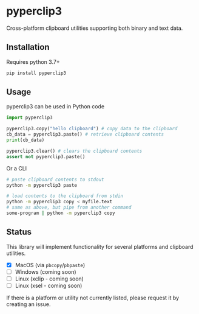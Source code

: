 # pyperclip3

Cross-platform clipboard utilities supporting both binary and text data.


## Installation

Requires python 3.7+

```bash
pip install pyperclip3
```

## Usage

pyperclip3 can be used in Python code
```python
import pyperclip3

pyperclip3.copy("hello clipboard") # copy data to the clipboard
cb_data = pyperclip3.paste() # retrieve clipboard contents 
print(cb_data)

pyperclip3.clear() # clears the clipboard contents
assert not pyperclip3.paste()
```

Or a CLI

```bash
# paste clipboard contents to stdout
python -m pyperclip3 paste

# load contents to the clipboard from stdin
python -m pyperclip3 copy < myfile.text
# same as above, but pipe from another command
some-program | python -m pyperclip3 copy
```

## Status

This library will implement functionality for several platforms and clipboard utilities. 

- [x] MacOS (via `pbcopy`/`pbpaste`)
- [ ] Windows (coming soon)
- [ ] Linux (xclip - coming soon)
- [ ] Linux (xsel - coming soon)

If there is a platform or utility not currently listed, please request it by creating an issue.